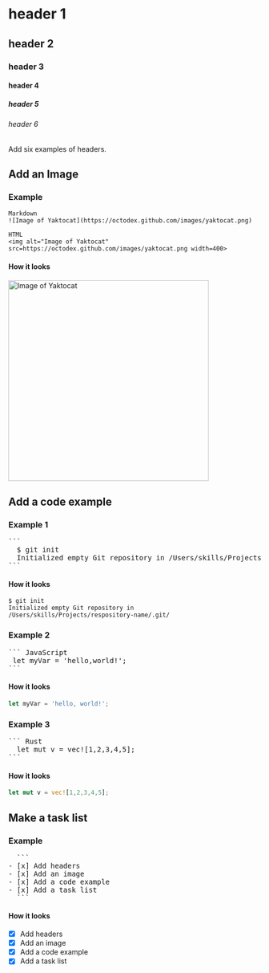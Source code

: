# header 1
## header 2
### header 3
#### header 4
##### header 5
###### header 6

Add six examples of headers. 

## Add an Image
### Example
```
Markdown
![Image of Yaktocat](https://octodex.github.com/images/yaktocat.png)
```
```
HTML
<img alt="Image of Yaktocat" src=https://octodex.github.com/images/yaktocat.png width=400>
```
#### How it looks
<img alt="Image of Yaktocat" src=https://octodex.github.com/images/yaktocat.png width=400>

## Add a code example

### Example 1

<pre>
```
  $ git init
  Initialized empty Git repository in /Users/skills/Projects/respository-name/.git/
```  
</pre>


#### How it looks
```
$ git init
Initialized empty Git repository in /Users/skills/Projects/respository-name/.git/
```
### Example 2
<pre>
``` JavaScript
 let myVar = 'hello,world!';
```
</pre>

#### How it looks
``` JavaScript
let myVar = 'hello, world!';
```

### Example 3
<pre>
``` Rust
  let mut v = vec![1,2,3,4,5];
```
</pre>

#### How it looks
``` Rust
let mut v = vec![1,2,3,4,5];
```

## Make a task list

### Example
<pre>
  ```
- [x] Add headers
- [x] Add an image
- [x] Add a code example
- [x] Add a task list
  ```
</pre>

#### How it looks

- [x] Add headers
- [x] Add an image
- [x] Add a code example
- [x] Add a task list
